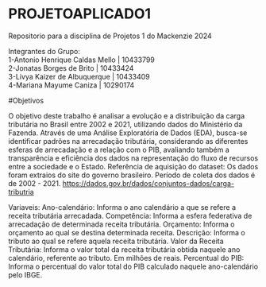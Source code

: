 # PROJETOAPLICADO1
Repositorio para a disciplina de Projetos 1 do Mackenzie 2024

Integrantes do Grupo: <br>
1-Antonio Henrique Caldas Mello | 10433799 <br>
2-Jonatas Borges de Brito | 10433424 <br>
3-Livya Kaizer de Albuquerque | 10433409 <br>
4-Mariana Mayume Caniza | 10290174 <br>

#Objetivos

O objetivo deste trabalho é analisar a evolução e a distribuição da carga tributária no Brasil entre 2002 e 2021, utilizando dados do Ministério da Fazenda. Através de uma Análise Exploratória de Dados (EDA), busca-se identificar padrões na arrecadação tributária, considerando as diferentes esferas de arrecadação e a relação com o PIB, avaliando também a transparência e eficiência dos dados na representação do fluxo de recursos entre a sociedade e o Estado.
Referência de aquisição do dataset: Os dados foram extraios do site do governo brasileiro. Período de coleta dos dados é de 2002 - 2021. 
https://dados.gov.br/dados/conjuntos-dados/carga-tributria 

Variaveis:
Ano-calendário: Informa o ano calendário a que se refere a receita tributária arrecadada. 
Competência: Informa a esfera federativa de arrecadação de determinada receita tributária.
Orçamento: Informa o orçamento ao qual se destina determinada receita.
Descrição: Informa o tributo ao qual se refere aquela receita tributária. 
Valor da Receita Tributária: Informa o valor total da receita tributária obtida naquele ano calendário, referente ao tributo. Em milhões de reais. 
Percentual do PIB: Informa o percentual do valor total do PIB calculado naquele ano-calendário pelo IBGE.
